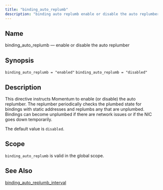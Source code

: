 ```yaml
---
title: "binding_auto_replumb"
description: "binding auto replumb enable or disable the auto replumber binding auto replumb enabled binding auto replumb disabled This directive instructs Momentum to enable or disable the auto replumber The replumber periodically checks the plumbed state for bindings with static addresses and replumbs any that are unplumbed Bindings can become unplumbed..."
---
```


<a name="conf.ref.binding_auto_replumb"></a> 
## Name

binding_auto_replumb — enable or disable the auto replumber

## Synopsis

`binding_auto_replumb = "enabled"`
`binding_auto_replumb = "disabled"`

<a name="idp23519264"></a> 
## Description

This directive instructs Momentum to enable (or disable) the auto replumber. The replumber periodically checks the plumbed state for bindings with static addresses and replumbs any that are unplumbed. Bindings can become unplumbed if there are network issues or if the NIC goes down temporarily.

The default value is `disabled`.

<a name="idp23522272"></a> 
## Scope

`binding_auto_replumb` is valid in the global scope.

<a name="idp23524528"></a> 
## See Also

[binding_auto_replumb_interval](/momentum/4/config/ref-binding-auto-replumb-interval)